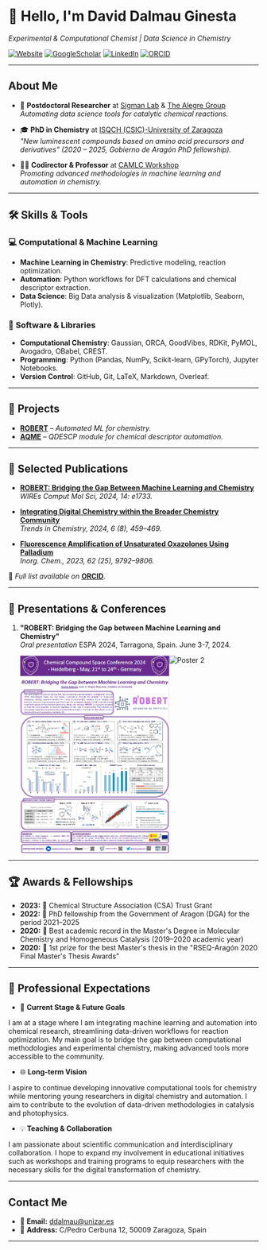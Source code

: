 # 👋 Hello, I'm David Dalmau Ginesta

*Experimental & Computational Chemist | Data Science in Chemistry*

[![Website](https://img.shields.io/badge/Website-thealegregroup.com-blue)](http://www.thealegregroup.com)
[![GoogleScholar](https://img.shields.io/badge/GoogleScholar-DavidDalmauGinesta-blue)](https://scholar.google.com/citations?user=3hcCobcAAAAJ)
[![LinkedIn](https://img.shields.io/badge/LinkedIn-DavidDalmauGinesta-blue)](https://www.linkedin.com/in/david-dalmau-ginesta-003258105/)
[![ORCID](https://img.shields.io/badge/ORCID-0000--0002--2506--6546-green)](https://orcid.org/0000-0002-2506-6546)

---

## About Me

- 🧪 **Postdoctoral Researcher** at [Sigman Lab](https://www.sigmanlab.com/) & [The Alegre Group](https://thealegregroup.com/)  
  *Automating data science tools for catalytic chemical reactions.*

- 🎓 **PhD in Chemistry** at [ISQCH (CSIC)-University of Zaragoza](http://www.isqch.unizar-csic.es/)  
  *"New luminescent compounds based on amino acid precursors and derivatives" (2020 – 2025, Gobierno de Aragón PhD fellowship).*

- 👨‍🏫 **Codirector & Professor** at [CAMLC Workshop](https://camlcworkshop.github.io/)  
  *Promoting advanced methodologies in machine learning and automation in chemistry.*

---

## 🛠 Skills & Tools

### 💻 **Computational & Machine Learning**
- **Machine Learning in Chemistry**: Predictive modeling, reaction optimization.
- **Automation**: Python workflows for DFT calculations and chemical descriptor extraction.
- **Data Science**: Big Data analysis & visualization (Matplotlib, Seaborn, Plotly).

### 🔧 **Software & Libraries**
- **Computational Chemistry**: Gaussian, ORCA, GoodVibes, RDKit, PyMOL, Avogadro, OBabel, CREST.
- **Programming**: Python (Pandas, NumPy, Scikit-learn, GPyTorch), Jupyter Notebooks.
- **Version Control**: GitHub, Git, LaTeX, Markdown, Overleaf.

---

## 🚀 Projects

- **[ROBERT](https://robert.readthedocs.io/en/latest/)** – *Automated ML for chemistry.*
- **[AQME](https://aqme.readthedocs.io/)** – *QDESCP module for chemical descriptor automation.*

---

## 📜 Selected Publications

- **[ROBERT: Bridging the Gap Between Machine Learning and Chemistry](https://wires.onlinelibrary.wiley.com/doi/full/10.1002/wcms.1733)**  
  *WIREs Comput Mol Sci, 2024, 14: e1733.*

- **[Integrating Digital Chemistry within the Broader Chemistry Community](https://www.cell.com/trends/chemistry/abstract/S2589-5974(24)00117-5)**  
  *Trends in Chemistry, 2024, 6 (8), 459–469.*

- **[Fluorescence Amplification of Unsaturated Oxazolones Using Palladium](https://pubs.acs.org/doi/full/10.1021/acs.inorgchem.3c00601)**  
  *Inorg. Chem., 2023, 62 (25), 9792–9806.*

📖 *Full list available on* **[ORCID](https://orcid.org/0000-0002-2506-6546)**.

---

## 🎤 Presentations & Conferences

1. **"ROBERT: Bridging the Gap between Machine Learning and Chemistry"**  
   *Oral presentation* ESPA 2024, Tarragona, Spain. June 3-7, 2024.

   <div style="display: flex; justify-content: space-between;">
     <img src="https://github.com/ddgunizar/Images/blob/main/Screenshot%202025-03-25%20095924.png" alt="Poster 1" width="300"/>
     <img src="https://github.com/ddgunizar/Images/blob/main/Poster2.png" alt="Poster 2" width="300"/>
   </div>

---

## 🏆 Awards & Fellowships

- **2023:** 🥇 Chemical Structure Association (CSA) Trust Grant  
- **2022:** 🏅 PhD fellowship from the Government of Aragon (DGA) for the period 2021–2025  
- **2020:** 🥇 Best academic record in the Master's Degree in Molecular Chemistry and Homogeneous Catalysis (2019–2020 academic year)  
- **2020:** 🏅 1st prize for the best Master's thesis in the "RSEQ-Aragón 2020 Final Master's Thesis Awards"

---

## 🎯 Professional Expectations

- 🚀 **Current Stage & Future Goals**

I am at a stage where I am integrating machine learning and automation into chemical research, streamlining data-driven workflows for reaction optimization. My main goal is to bridge the gap between computational methodologies and experimental chemistry, making advanced tools more accessible to the community.

- 🌐 **Long-term Vision**

I aspire to continue developing innovative computational tools for chemistry while mentoring young researchers in digital chemistry and automation. I aim to contribute to the evolution of data-driven methodologies in catalysis and photophysics.

- 💡 **Teaching & Collaboration**

I am passionate about scientific communication and interdisciplinary collaboration. I hope to expand my involvement in educational initiatives such as workshops and training programs to equip researchers with the necessary skills for the digital transformation of chemistry.

---

## Contact Me

- 📧 **Email:** [ddalmau@unizar.es](mailto:ddalmau@unizar.es)  
- 📍 **Address:** C/Pedro Cerbuna 12, 50009 Zaragoza, Spain

---
